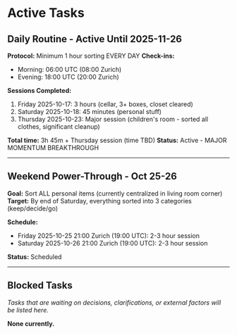 # Active Tasks

## Daily Routine - Active Until 2025-11-26

**Protocol:** Minimum 1 hour sorting EVERY DAY
**Check-ins:**
- Morning: 06:00 UTC (08:00 Zurich)
- Evening: 18:00 UTC (20:00 Zurich)

**Sessions Completed:**
1. Friday 2025-10-17: 3 hours (cellar, 3+ boxes, closet cleared)
2. Saturday 2025-10-18: 45 minutes (personal stuff)
3. Thursday 2025-10-23: Major session (children's room - sorted all clothes, significant cleanup)

**Total time:** 3h 45m + Thursday session (time TBD)
**Status:** Active - MAJOR MOMENTUM BREAKTHROUGH

---

## Weekend Power-Through - Oct 25-26

**Goal:** Sort ALL personal items (currently centralized in living room corner)
**Target:** By end of Saturday, everything sorted into 3 categories (keep/decide/go)

**Schedule:**
- Friday 2025-10-25 21:00 Zurich (19:00 UTC): 2-3 hour session
- Saturday 2025-10-26 21:00 Zurich (19:00 UTC): 2-3 hour session

**Status:** Scheduled

---

## Blocked Tasks

_Tasks that are waiting on decisions, clarifications, or external factors will be listed here._

**None currently.**
